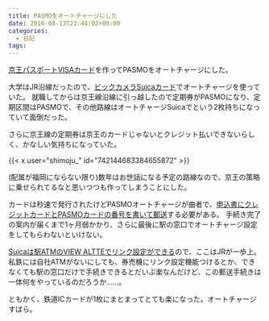 ```yaml
---
title: PASMOをオートチャージにした
date: 2016-08-13T23:44:02+09:00
categories:
  - 日記
tags:
---
```


[京王パスポートVISAカード](http://www.keio-passport.co.jp/make/passport_visa.html)を作ってPASMOをオートチャージにした。

大学はJR沿線だったので、[ビックカメラSuicaカード](https://www.jreast.co.jp/card/first/bic/)でオートチャージを使っていた。
就職してからは京王線沿線に引っ越したので定期券がPASMOになり、定期区間はPASMOで、その他路線はオートチャージSuicaでという2枚持ちになっていて面倒だった。

さらに京王線の定期券は京王のカードじゃないとクレジット払いできないらしく、かなしい気持ちになっていた。

{{< x user="shimoju_" id="742144683384655872" >}}

(配属が福岡にならない限り)数年はお世話になる予定の路線なので、京王の策略に乗せられてるなと思いつつも作ってしまうことにした。

カードは秒速で発行されたけどPASMOオートチャージが曲者で、[申込書にクレジットカードとPASMOカードの番号を書いて郵送](http://www.pasmo.co.jp/use/autocharge/application.html)する必要がある。
手続き完了の案内が届くまで1ヶ月弱かかり、さらに最後に駅の窓口でオートチャージ設定をしてもらわないといけない。

[Suicaは駅ATMのVIEW ALTTEでリンク設定ができる](https://www.jreast.co.jp/card/function/autocharge/use_suica.html)ので、ここはJRが一歩上。
私鉄には自社ATMがないにしても、券売機にリンク設定機能つけるとか、できなくても駅の窓口だけで手続きできるとだいぶ楽なんだけど、この郵送手続きは一体何をやっているのだろうか……。

ともかく、鉄道ICカードが1枚にまとまってとても楽になった。オートチャージすばら。
